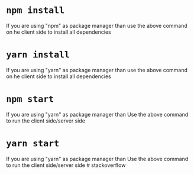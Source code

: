 # `npm install`

If you are using "npm" as package manager than use the above command on he client side to install all dependencies

# `yarn install`

If you are using "yarn" as package manager than use the above command on he client side to install all dependencies

# `npm start`

If you are using "yarn" as package manager than Use the above command to run the client side/server side

# `yarn start`

If you are using "yarn" as package manager than Use the above command to run the client side/server side
#   s t a c k o v e r f l o w  
 